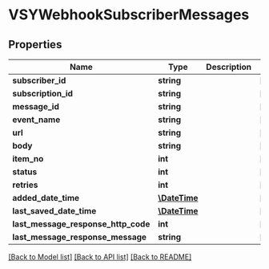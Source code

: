 # VSYWebhookSubscriberMessages

## Properties
Name | Type | Description | Notes
------------ | ------------- | ------------- | -------------
**subscriber_id** | **string** |  | [optional] 
**subscription_id** | **string** |  | [optional] 
**message_id** | **string** |  | [optional] 
**event_name** | **string** |  | [optional] 
**url** | **string** |  | [optional] 
**body** | **string** |  | [optional] 
**item_no** | **int** |  | [optional] 
**status** | **int** |  | [optional] 
**retries** | **int** |  | [optional] 
**added_date_time** | [**\DateTime**](\DateTime.md) |  | [optional] 
**last_saved_date_time** | [**\DateTime**](\DateTime.md) |  | [optional] 
**last_message_response_http_code** | **int** |  | [optional] 
**last_message_response_message** | **string** |  | [optional] 

[[Back to Model list]](../README.md#documentation-for-models) [[Back to API list]](../README.md#documentation-for-api-endpoints) [[Back to README]](../README.md)


